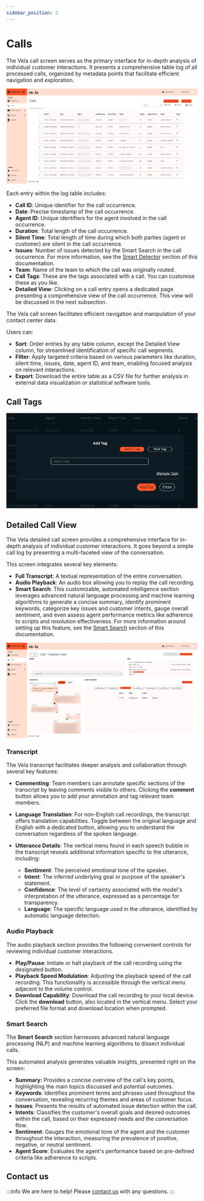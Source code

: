 ```yaml
---
sidebar_position: 2
---
```


# Calls

The Vela call screen serves as the primary interface for in-depth analysis of individual customer interactions. It presents a comprehensive table log of all processed calls, organized by metadata points that facilitate efficient navigation and exploration.

![alt text](../img/screenshots/calls.png)

Each entry within the log table includes: 
- **Call ID**: Unique identifier for the call occurrence. 
- **Date**: Precise timestamp of the call occurrence. 
- **Agent ID**: Unique identifiers for the agent involved in the call occurrence. 
- **Duration**: Total length of the call occurrence. 
- **Silent Time**: Total length of time during which both parties (agent or customer) are silent in the call occurrence. 
- **Issues**: Number of issues detected by the Smart Search in the call occurrence. For more information, see the [Smart Detector](/docs/Smart%20Detector) section of this documentation. 
- **Team**: Name of the team to which the call was originally routed.
- **Call Tags**: These are the tags associated with a call. You can customise these as you like.
- **Detailed View**: Clicking on a call entry opens a dedicated page presenting a comprehensive view of the call occurrence. This view will be discussed in the next subsection.

The Vela call screen facilitates efficient navigation and manipulation of your contact center data. 

Users can:  
- **Sort**: Order entries by any table column, except the Detailed View column, for streamlined identification of specific call segments. 
- **Filter**: Apply targeted criteria based on various parameters like duration, silent time, issues, date, agent ID, and team, enabling focused analysis on relevant interactions. 
- **Export**: Download the entire table as a CSV file for further analysis in external data visualization or statistical software tools. 

## Call Tags

![alt text](../img/screenshots/call-tags.png)

## Detailed Call View 

The Vela detailed call screen provides a comprehensive interface for in-depth analysis of individual customer interactions. It goes beyond a simple call log by presenting a multi-faceted view of the conversation. 

This screen integrates several key elements: 
- **Full Transcript**: A textual representation of the entire conversation. 
- **Audio Playback**: An audio box allowing you to replay the call recording. 
- **Smart Search**: This customizable, automated intelligence section leverages advanced natural language processing and machine learning algorithms to generate a concise summary, identify prominent keywords, categorize key issues and customer intents, gauge overall sentiment, and even assess agent performance metrics like adherence to scripts and resolution effectiveness. For more information around setting up this feature, see the [Smart Search](/docs/Smart%20Search) section of this documentation.

![alt text](../img/screenshots/detailed-calls.png)

### Transcript 

The Vela transcript facilitates deeper analysis and collaboration through several key features:

- **Commenting**: Team members can annotate specific sections of the transcript by leaving comments visible to others. Clicking the **comment** button allows you to add your annotation and tag relevant team members.  
- **Language Translation**: For non-English call recordings, the transcript offers translation capabilities. Toggle between the original language and English with a dedicated button, allowing you to understand the conversation regardless of the spoken language. 
- **Utterance Details**: The vertical menu found in each speech bubble in the transcript reveals additional information specific to the utterance, including: 

    - **Sentiment**: The perceived emotional tone of the speaker. 
    - **Intent**: The inferred underlying goal or purpose of the speaker's statement. 
    - **Confidence**: The level of certainty associated with the model's interpretation of the utterance, expressed as a percentage for transparency. 
    - **Language**: The specific language used in the utterance, identified by automatic language detection.

### Audio Playback 

The audio playback section provides the following convenient controls for reviewing individual customer interactions.

- **Play/Pause**: Initiate or halt playback of the call recording using the designated button. 
- **Playback Speed Modulation**: Adjusting the playback speed of the call recording. This functionality is accessible through the vertical menu adjacent to the volume control. 
- **Download Capability**: Download the call recording to your local device. Click the **download** button, also located in the vertical menu. Select your preferred file format and download location when prompted.

### Smart Search 

The **Smart Search** section harnesses advanced natural language processing (NLP) and machine learning algorithms to dissect individual calls.

This automated analysis generates valuable insights, presented right on the screen: 
- **Summary:** Provides a concise overview of the call's key points, highlighting the main topics discussed and potential outcomes. 
- **Keywords**: Identifies prominent terms and phrases used throughout the conversation, revealing recurring themes and areas of customer focus.  
- **Issues**: Presents the results of automated issue detection within the call.
- **Intents**: Classifies the customer's overall goals and desired outcomes within the call, based on their expressed needs and the conversation flow. 
- **Sentiment**: Gauges the emotional tone of the agent and the customer throughout the interaction, measuring the prevalence of positive, negative, or neutral sentiment. 
- **Agent Score**: Evaluates the agent's performance based on pre-defined criteria like adherence to scripts.

## Contact us

:::info
We are here to help! Please [contact us](mailto:support@botlhale.ai) with any questions.
:::